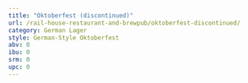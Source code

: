 ```yaml
---
title: "Oktoberfest (discontinued)"
url: /rail-house-restaurant-and-brewpub/oktoberfest-discontinued/
category: German Lager
style: German-Style Oktoberfest
abv: 0
ibu: 0
srm: 0
upc: 0
---
```


